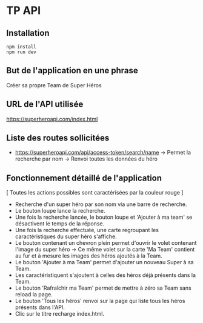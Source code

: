 # TP API

## Installation

```
npm install
npm run dev
```

## But de l'application en une phrase

Créer sa propre Team de Super Héros

## URL de l'API utilisée

https://superheroapi.com/index.html

## Liste des routes sollicitées

- https://superheroapi.com/api/access-token/search/name
  -> Permet la recherche par nom
  -> Renvoi toutes les données du héro

## Fonctionnement détaillé de l'application

[ Toutes les actions possibles sont caractérisées par la couleur rouge ]

- Recherche d'un super héro par son nom via une barre de recherche.
- Le bouton loupe lance la recherche.
- Une fois la recherche lancée, le bouton loupe et 'Ajouter à ma team' se désactivent le temps de la réponse.
- Une fois la recherche effectuée, une carte regroupant les caractéristiques du super héro s'affiche.
- Le bouton contenant un chevron plein permet d'ouvrir le volet contenant l'image du super héro
  -> Ce même volet sur la carte 'Ma Team' contient au fur et à mesure les images des héros ajoutés à la Team.
- Le bouton 'Ajouter à ma Team' permet d'ajouter un nouveau Super à sa Team.
- Les caractéristiquent s'ajoutent à celles des héros déjà présents dans la Team.
- Le bouton 'Rafraîchir ma Team' permet de mettre à zéro sa Team sans reload la page.
- Le bouton 'Tous les héros' renvoi sur la page qui liste tous les héros présents dans l'API.
- Clic sur le titre recharge index.html.

